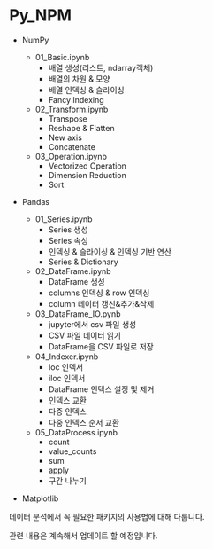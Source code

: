 # Py_NPM
- NumPy
    - 01_Basic.ipynb
        - 배열 생성(리스트, ndarray객체)
        - 배열의 차원 & 모양
        - 배열 인덱싱 & 슬라이싱
        - Fancy Indexing
    - 02_Transform.ipynb
        - Transpose
        - Reshape & Flatten
        - New axis
        - Concatenate
    - 03_Operation.ipynb
        - Vectorized Operation
        - Dimension Reduction
        - Sort
    
- Pandas
    - 01_Series.ipynb
        - Series 생성
        - Series 속성
        - 인덱싱 & 슬라이싱 & 인덱싱 기반 연산
        - Series & Dictionary
    - 02_DataFrame.ipynb
        - DataFrame 생성
        - columns 인덱싱 & row 인덱싱
        - column 데이터 갱신&추가&삭제
    - 03_DataFrame_IO.pynb
        - jupyter에서 csv 파일 생성
        - CSV 파일 데이터 읽기
        - DataFrame을 CSV 파일로 저장
    - 04_Indexer.ipynb
        - loc 인덱서
        - iloc 인덱서
        - DataFrame 인덱스 설정 및 제거
        - 인덱스 교환
        - 다중 인덱스
        - 다중 인덱스 순서 교환
    - 05_DataProcess.ipynb
        - count
        - value_counts
        - sum
        - apply
        - 구간 나누기
- Matplotlib

데이터 분석에서 꼭 필요한 패키지의 사용법에 대해 다룹니다.

관련 내용은 계속해서 업데이트 할 예정입니다.